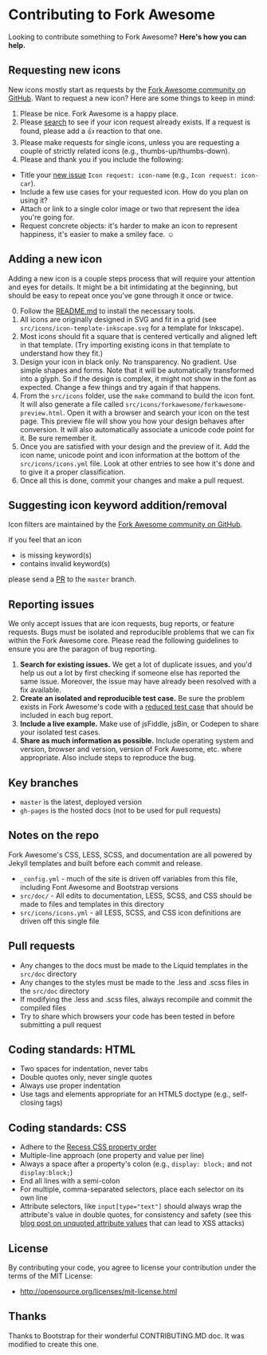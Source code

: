# Contributing to Fork Awesome

Looking to contribute something to Fork Awesome? **Here's how you can help.**

## Requesting new icons

New icons mostly start as requests by the [Fork Awesome community on GitHub](../../issues). Want to request a new icon? Here are some things to keep in mind:

1. Please be nice. Fork Awesome is a happy place.
2. Please [search](../../search?type=Issues) to see if your icon request already exists. If a request is found, please add a 👍 reaction to that one.
4. Please make requests for single icons, unless you are requesting a couple of strictly related icons (e.g., thumbs-up/thumbs-down).
5. Please and thank you if you include the following:
  - Title your [new issue](../../issues/new?title=Icon%20Request:%20icon-) `Icon request: icon-name` (e.g., `Icon request: icon-car`).
  - Include a few use cases for your requested icon. How do you plan on using it?
  - Attach or link to a single color image or two that represent the idea you're going for.
  - Request concrete objects: it's harder to make an icon to represent happiness, it's easier to make a smiley face. ☺


## Adding a new icon

Adding a new icon is a couple steps process that will require your attention and eyes for details. It might be a bit intimidating at the beginning, but should be easy to repeat once you've gone through it once or twice.

0. Follow the [README.md](README.md#building-on-fork-awesome) to install the necessary tools.
1. All icons are originally designed in SVG and fit in a grid (see `src/icons/icon-template-inkscape.svg` for a template for Inkscape).
2. Most icons should fit a square that is centered vertically and aligned left in that template. (Try importing existing icons in that template to understand how they fit.)
3. Design your icon in black only. No transparency. No gradient. Use simple shapes and forms. Note that it will be automatically transformed into a glyph. So if the design is complex, it might not show in the font as expected. Change a few things and try again if that happens.
4. From the `src/icons` folder, use the `make` command to build the icon font. It will also generate a file called `src/icons/forkawesome/forkawesome-preview.html`. Open it with a browser and search your icon on the test page. This preview file will show you how your design behaves after conversion. It will also automatically associate a unicode code point for it. Be sure remember it.
5. Once you are satisfied with your design and the preview of it. Add the icon name, unicode point and icon information at the bottom of the `src/icons/icons.yml` file. Look at other entries to see how it's done and to give it a proper classification.
6. Once all this is done, commit your changes and make a pull request.


## Suggesting icon keyword addition/removal

Icon filters are maintained by the [Fork Awesome community on GitHub](../../pulls?q=is%3Apr+label%3Adoc).

If you feel that an icon

* is missing keyword(s)
* contains invalid keyword(s)

please send a [PR](https://help.github.com/articles/using-pull-requests/) to the `master` branch.


## Reporting issues

We only accept issues that are icon requests, bug reports, or feature requests. Bugs must be isolated and reproducible problems that we can fix within the Fork Awesome core. Please read the following guidelines to ensure you are the paragon of bug reporting.

1. **Search for existing issues.** We get a lot of duplicate issues, and you'd help us out a lot by first checking if someone else has reported the same issue. Moreover, the issue may have already been resolved with a fix available.
2. **Create an isolated and reproducible test case.** Be sure the problem exists in Fork Awesome's code with a [reduced test case](http://css-tricks.com/reduced-test-cases/) that should be included in each bug report.
3. **Include a live example.** Make use of jsFiddle, jsBin, or Codepen to share your isolated test cases.
4. **Share as much information as possible.** Include operating system and version, browser and version, version of Fork Awesome, etc. where appropriate. Also include steps to reproduce the bug.


## Key branches

- `master` is the latest, deployed version
- `gh-pages` is the hosted docs (not to be used for pull requests)

## Notes on the repo

Fork Awesome's CSS, LESS, SCSS, and documentation are all powered by Jekyll templates and built before each commit and release.
- `_config.yml` - much of the site is driven off variables from this file, including Font Awesome and Bootstrap versions
- `src/doc/` - All edits to documentation, LESS, SCSS, and CSS should be made to files and templates in this directory
- `src/icons/icons.yml` - all LESS, SCSS, and CSS icon definitions are driven off this single file


## Pull requests

- Any changes to the docs must be made to the Liquid templates in the `src/doc` directory
- Any changes to the styles must be made to the .less and .scss files in the `src/doc` directory
- If modifying the .less and .scss files, always recompile and commit the compiled files
- Try to share which browsers your code has been tested in before submitting a pull request


## Coding standards: HTML

- Two spaces for indentation, never tabs
- Double quotes only, never single quotes
- Always use proper indentation
- Use tags and elements appropriate for an HTML5 doctype (e.g., self-closing tags)


## Coding standards: CSS

- Adhere to the [Recess CSS property order](http://markdotto.com/2011/11/29/css-property-order/)
- Multiple-line approach (one property and value per line)
- Always a space after a property's colon (e.g., `display: block;` and not `display:block;`)
- End all lines with a semi-colon
- For multiple, comma-separated selectors, place each selector on its own line
- Attribute selectors, like `input[type="text"]` should always wrap the attribute's value in double quotes, for consistency and safety (see this [blog post on unquoted attribute values](http://mathiasbynens.be/notes/unquoted-attribute-values) that can lead to XSS attacks)


## License

By contributing your code, you agree to license your contribution under the terms of the MIT License:
- http://opensource.org/licenses/mit-license.html


## Thanks

Thanks to Bootstrap for their wonderful CONTRIBUTING.MD doc. It was modified to create this one.

